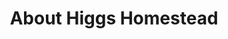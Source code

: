 ---
title: "About Higgs Homestead"
description: "Learn about our Texas farm experience with Highland cow, mini horse, and chickens on nearly 10 acres"
layout: "about"

# Our Story Section (image on right)
story_title: "Our Story"
story_image: "/images/about/mom-highland-cow.webp"
story_alt: "Julie and Ginger our Highland Calf on the 4th of July"
story_caption: "Julie and Ginger our Highland Calf on the 4th of July"

# About the Owner Section (image on left)
owner_title: "About the Owner"
owner_content:
  - "Justin Highland 'Higgs' has worn many hats over the years and used his wide range of abilities to build Higgs Homestead into what you see today. He built the 'Modern Tiny Home' almost exclusively by himself—foundation to kitchen cabinets were all his doing, except for help on days when there simply was no safe way to do it alone."
  - "Beyond running the homestead, Justin is passionate about making home ownership more attainable. He believes that with the right guidance and determination, more people can achieve the dream of building their own home. Prior to devoting himself full time to realizing the potential of the homestead, he was a real estate agent and health physicist for the state of Texas."
owner_image: "/images/about/owner.webp"
owner_alt: "Justin at the homestead"
owner_caption: "Justin in the first tiny home he built"
---